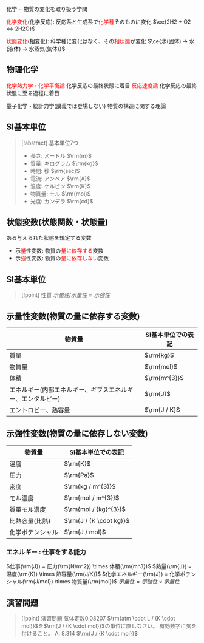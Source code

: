 化学 = 物質の変化を取り扱う学問

<span style="color: red;">化学変化</span>(化学反応):
反応系と生成系で<span style="color: red;">化学種</span>そのものに変化
$\ce{2H2 + O2 <=> 2H2O}$

<span style="color: red;">状態変化</span>(相変化):
科学種に変化はなく、その<span style="color: red;">相状態</span>が変化
$\ce{氷(固体) -> 水(液体) -> 水蒸気(気体)}$

## 物理化学
<span style="color: red;">化学熱力学・化学平衡論</span>
化学反応の最終状態に着目
<span style="color: red;">反応速度論</span>
化学反応の最終状態に至る過程に着目

量子化学・統計力学(講義では登場しない)
物質の構造に関する理論

## SI基本単位
> [!abstract] 基本単位$7$つ
>    - 長さ: メートル $\rm{m}$
>    - 質量: キログラム $\rm{kg}$
>    - 時間: 秒 $\rm{sec}$
>    - 電流: アンペア $\rm{A}$
>    - 温度: ケルビン $\rm{K}$
>    - 物質量: モル $\rm{mol}$
>    - 光度: カンデラ $\rm{cd}$


## 状態変数(状態関数・状態量)
ある与えられた状態を規定する変数
- 示<span style="color: red;">量</span>性変数: 物質の<span style="color: red;">量に依存する</span>変数
- 示<span style="color: red;">強</span>性変数: 物質の<span style="color: red;">量に依存しない</span>変数

## SI基本単位
> [!point] 性質
> $示量性/示量性=示強性$

## 示量性変数(物質の量に依存する変数)
| 物質量 | SI基本単位での表記 |
| ---- | ---- |
| 質量 | $\rm{kg}$ |
| 物質量 | $\rm{mol}$ |
| 体積 | $\rm{m^{3}}$ |
| エネルギー(内部エネルギー、ギブスエネルギー、エンタルピー) | $\rm{J}$ |
| エントロピー、熱容量 | $\rm{J / K}$ |

## 示強性変数(物質の量に依存しない変数)
| 物質量 | SI基本単位での表記 |
| ---- | ---- |
| 温度 | $\rm{K}$ |
| 圧力 | $\rm{Pa}$ |
| 密度 | $\rm{kg / m^{3}}$ |
| モル濃度 | $\rm{mol / m^{3}}$ |
| 質量モル濃度 | $\rm{mol / {kg}^{3}}$ |
| 比熱容量(比熱) | $\rm{J / (K \cdot kg)}$ |
| 化学ポテンシャル | $\rm{J / mol}$ |

### エネルギー : 仕事をする能力
$仕事(\rm{J}) = 圧力(\rm{N/m^2}) \times 体積(\rm{m^3})$
$熱量(\rm{J}) = 温度(\rm{K}) \times 熱容量(\rm{J/K})$
$化学エネルギー(\rm{J}) = 化学ポテンシャル(\rm{J/mol}) \times 物質量(\rm{mol})$
$示量性 = 示強性 \times 示量性$

## 演習問題
> [!point] 演習問題
> 気体定数0.08207 $\rm{atm \cdot L / (K \cdot mol)}$を$\rm{J / {K \cdot mol}}$の単位に直しなさい。
> 有効数字に気を付けること。
> A. 8.314 $\rm{J / {K \cdot mol}}$